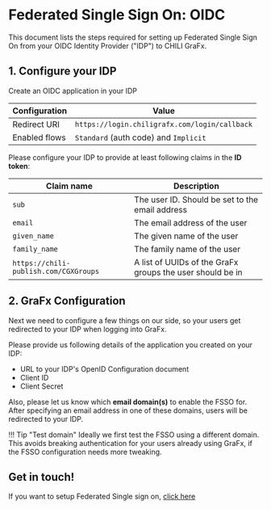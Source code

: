 # Federated Single Sign On: OIDC

This document lists the steps required for setting up Federated Single Sign On from your OIDC Identity Provider ("IDP") to CHILI GraFx.

## 1. Configure your IDP

Create an OIDC application in your IDP

| **Configuration** | **Value**                                     |
| ----------------- | --------------------------------------------- |
| Redirect URI      | `https://login.chiligrafx.com/login/callback` |
| Enabled flows     | `Standard` (auth code) and `Implicit`         |

Please configure your IDP to provide at least following claims in the **ID token**:

| **Claim name**                        | **Description**                                           |
| ------------------------------------- | --------------------------------------------------------- |
| `sub`                                 | The user ID. Should be set to the email address           |
| `email`                               | The email address of the user                             |
| `given_name`                          | The given name of the user                                |
| `family_name`                         | The family name of the user                               |
| `https://chili-publish.com/CGXGroups` | A list of UUIDs of the GraFx groups the user should be in |

## 2. GraFx Configuration

Next we need to configure a few things on our side, so your users get redirected to your IDP when logging into GraFx.

Please provide us following details of the application you created on your IDP:

- URL to your IDP's OpenID Configuration document
- Client ID 
- Client Secret

Also, please let us know which **email domain(s)** to enable the FSSO for.
After specifying an email address in one of these domains, users will be redirected to your IDP.

!!! Tip "Test domain"
    Ideally we first test the FSSO using a different domain.  
    This avoids breaking authentication for your users already using GraFx, if the FSSO configuration needs more tweaking.

## Get in touch!

If you want to setup Federated Single sign on, [click here](/CHILI-GraFx/guides/setup-fsso/)